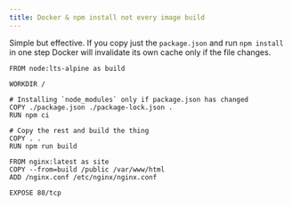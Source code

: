 ```yaml
---
title: Docker & npm install not every image build
---
```


Simple but effective. If you copy just the `package.json` and run `npm install` in one step Docker will invalidate its own cache only if the file changes.

```shell
FROM node:lts-alpine as build

WORKDIR /

# Installing `node_modules` only if package.json has changed
COPY ./package.json ./package-lock.json .
RUN npm ci

# Copy the rest and build the thing
COPY . .
RUN npm run build

FROM nginx:latest as site
COPY --from=build /public /var/www/html
ADD /nginx.conf /etc/nginx/nginx.conf

EXPOSE 80/tcp
```
